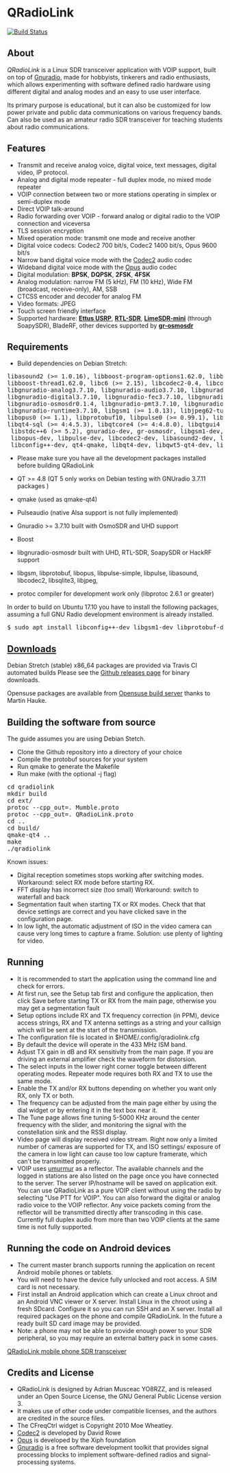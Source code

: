 QRadioLink
==========

[![Build Status](https://travis-ci.org/kantooon/qradiolink.svg?branch=master)](https://travis-ci.org/kantooon/qradiolink)

About
-----

*QRadioLink* is a Linux SDR transceiver application with VOIP support, built on top of [Gnuradio](https://www.gnuradio.org/), 
made for hobbyists, tinkerers and radio enthusiasts,
which allows experimenting with software defined radio hardware using different digital and analog modes and 
an easy to use user interface.

Its primary purpose is educational, but it can also be customized for low power private and public data communications
on various frequency bands.
Can also be used as an amateur radio SDR transceiver for teaching students about radio communications.


Features
---

- Transmit and receive analog voice, digital voice, text messages, digital video, IP protocol.
- Analog and digital mode repeater - full duplex mode, no mixed mode repeater
- VOIP connection between two or more stations operating in simplex or semi-duplex mode
- Direct VOIP talk-around
- Radio forwarding over VOIP - forward analog or digital radio to the VOIP connection and viceversa
- TLS session encryption
- Mixed operation mode: transmit one mode and receive another
- Digital voice codecs: Codec2 700 bit/s, Codec2 1400 bit/s, Opus 9600 bit/s
- Narrow band digital voice mode with the [Codec2](http://rowetel.com/codec2.html) audio codec
- Wideband digital voice mode with the [Opus](https://xiph.org) audio codec
- Digital modulation:  **BPSK**, **DQPSK**, **2FSK**, **4FSK**
- Analog modulation: narrow FM (5 kHz), FM (10 kHz), Wide FM (broadcast, receive-only), AM, SSB
- CTCSS encoder and decoder for analog FM
- Video formats: JPEG
- Touch screen friendly interface
- Supported hardware: [**Ettus USRP**](https://ettus.com), [**RTL-SDR**](https://osmocom.org/projects/sdr/wiki/rtl-sdr), [**LimeSDR-mini**](https://www.crowdsupply.com/lime-micro/limesdr-mini) (through SoapySDR), BladeRF, other devices supported by [**gr-osmosdr**](https://osmocom.org/projects/sdr/wiki/GrOsmoSDR)
 

Requirements
----
- Build dependencies on Debian Stretch: 

<pre>libasound2 (>= 1.0.16), libboost-program-options1.62.0, libboost-system1.62.0, 
libboost-thread1.62.0, libc6 (>= 2.15), libcodec2-0.4, libconfig++9v5, libgcc1 (>= 1:3.0), 
libgnuradio-analog3.7.10, libgnuradio-audio3.7.10, libgnuradio-blocks3.7.10, 
libgnuradio-digital3.7.10, libgnuradio-fec3.7.10, libgnuradio-filter3.7.10, 
libgnuradio-osmosdr0.1.4, libgnuradio-pmt3.7.10, libgnuradio-qtgui3.7.10, 
libgnuradio-runtime3.7.10, libgsm1 (>= 1.0.13), libjpeg62-turbo (>= 1.3.1), 
libopus0 (>= 1.1), libprotobuf10, libpulse0 (>= 0.99.1), libqt4-network (>= 4:4.5.3), 
libqt4-sql (>= 4:4.5.3), libqtcore4 (>= 4:4.8.0), libqtgui4 (>= 4:4.6.1),
 libstdc++6 (>= 5.2), gnuradio-dev, gr-osmosdr, libgsm1-dev, libprotobuf-dev,
 libopus-dev, libpulse-dev, libcodec2-dev, libasound2-dev, libjpeg62-turbo-dev,
 libconfig++-dev, qt4-qmake, libqt4-dev, libqwt5-qt4-dev, libqt4-sql-sqlite, qt4-dev-tools
</pre>

- Please make sure you have all the development packages installed before building QRadioLink

- QT >= 4.8 (QT 5 only works on Debian testing with GNUradio 3.7.11 packages )
- qmake (used as qmake-qt4)
- Pulseaudio (native Alsa support is not fully implemented) 
- Gnuradio >= 3.7.10 built with OsmoSDR and UHD support
- Boost 
- libgnuradio-osmosdr built with UHD, RTL-SDR, SoapySDR or HackRF support
- libgsm, libprotobuf, libopus, libpulse-simple, libpulse, libasound, libcodec2, libsqlite3, libjpeg,
- protoc compiler for development work only (libprotoc 2.6.1 or greater)

In order to build on Ubuntu 17.10 you have to install the following packages, assuming a full GNU Radio development environment is already installed.

<pre>
$ sudo apt install libconfig++-dev libgsm1-dev libprotobuf-dev libopus-dev libpulse-dev libasound2-dev libcodec2-dev libsqlite3-dev libjpeg-dev libprotoc-dev protobuf-compiler libqwt5-qt4-dev
</pre>

[Downloads](https://github.com/kantooon/qradiolink/releases "Downloads")
----

Debian Stretch (stable) x86_64 packages are provided via Travis CI automated builds
Please see the [Github releases page](https://github.com/kantooon/qradiolink/releases) for binary downloads.

Opensuse packages are available from [Opensuse build server](https://build.opensuse.org/package/show/hardware:sdr/qradiolink)
thanks to Martin Hauke.

Building the software from source
-----

The guide assumes you are using Debian Stetch.
- Clone the Github repository into a directory of your choice
- Compile the protobuf sources for your system
- Run qmake to generate the Makefile
- Run make (with the optional -j flag)

<pre>
cd qradiolink
mkdir build
cd ext/
protoc --cpp_out=. Mumble.proto
protoc --cpp_out=. QRadioLink.proto
cd ..
cd build/
qmake-qt4 ..
make
./qradiolink
</pre>

Known issues:
- Digital reception sometimes stops working after switching modes. Workaround: select RX mode before starting RX.
- FFT display has incorrect size (too small)
Workaround: switch to waterfall and back
- Segmentation fault when starting TX or RX modes. 
Check that that device settings are correct and you have clicked save in the configuration page.
- In low light, the automatic adjustment of ISO in the video camera can cause very long times to capture a frame.
Solution: use plenty of lighting for video.



Running
-------
- It is recommended to start the application using the command line and check for errors.
- At first run, see the Setup tab first and configure the application, then click Save before starting TX or RX from the main page, otherwise you may get a segmentation fault
- Setup options include RX and TX frequency correction (in PPM), device access strings, 
RX and TX antenna settings as a string and your callsign which will be sent at the start of the transmission.
- The configuration file is located in $HOME/.config/qradiolink.cfg
- By default the device will operate in the 433 MHz ISM band.
- Adjust TX gain in dB and RX sensitivity from the main page. If you are driving an external amplifier check the waveform for distorsion.
- The select inputs in the lower right corner toggle between different operating modes. Repeater mode requires both RX and TX to use the same mode.
- Enable the TX and/or RX buttons depending on whether you want only RX, only TX or both.
- The frequency can be adjusted from the main page either by using the dial widget or by entering it in the text box near it. 
- The Tune page allows fine tuning 5-5000 KHz around the center frequency with the slider, and monitoring the 
signal with the constellation sink and the RSSI display.
- Video page will display received video stream. Right now only a limited number of cameras are 
supported for TX, and ISO settings/ exposure of the camera in low light can cause too low capture framerate, which can't be transmitted properly.
- VOIP uses [umurmur](https://github.com/umurmur/umurmur) as a reflector. The available channels and the logged in stations are also listed on the page once you have connected to the server. The server IP/hostname will be saved on application exit. You can use QRadioLink as a pure VOIP client without using the radio by selecting "Use PTT for VOIP". You can also forward the digital or analog radio voice to the VOIP reflector. Any voice packets coming from the reflector will be transmitted directly after transcoding in this case. Currently full duplex audio from more than two VOIP clients at the same time is not fully supported.


Running the code on Android devices
-----------------------------------
- The current master branch supports running the application on recent Android mobile phones or tablets.
- You will need to have the device fully unlocked and root access. A SIM card is not necessary.
- First install an Android application which can create a Linux chroot and an Android VNC viewer or X server.
Install Linux in the chroot using a fresh SDcard. Configure it so you can run SSH and an X server.
Install all required packages on the phone and compile QRadioLink. In the future a ready built SD card image may be provided.
- Note: a phone may not be able to provide enough power to your SDR peripheral, so you may require an 
external battery pack in some cases.

[QRadioLink mobile phone SDR transceiver](https://www.youtube.com/watch?v=93nWWASt5a4)


Credits and License
-------------------
- QRadioLink is designed by Adrian Musceac YO8RZZ, and is released under an Open Source License,
 the GNU General Public License version 3.
- It makes use of other code under compatible licenses, and the authors are credited in the source files.
- The CFreqCtrl widget is Copyright 2010 Moe Wheatley.
- [Codec2](http://rowetel.com/codec2.html) is developed by David Rowe
- [Opus](https://xiph.org) is developed by the Xiph foundation
- [Gnuradio](https://www.gnuradio.org/)  is a free software development toolkit that provides signal processing
blocks to implement software-defined radios and signal-processing systems.

